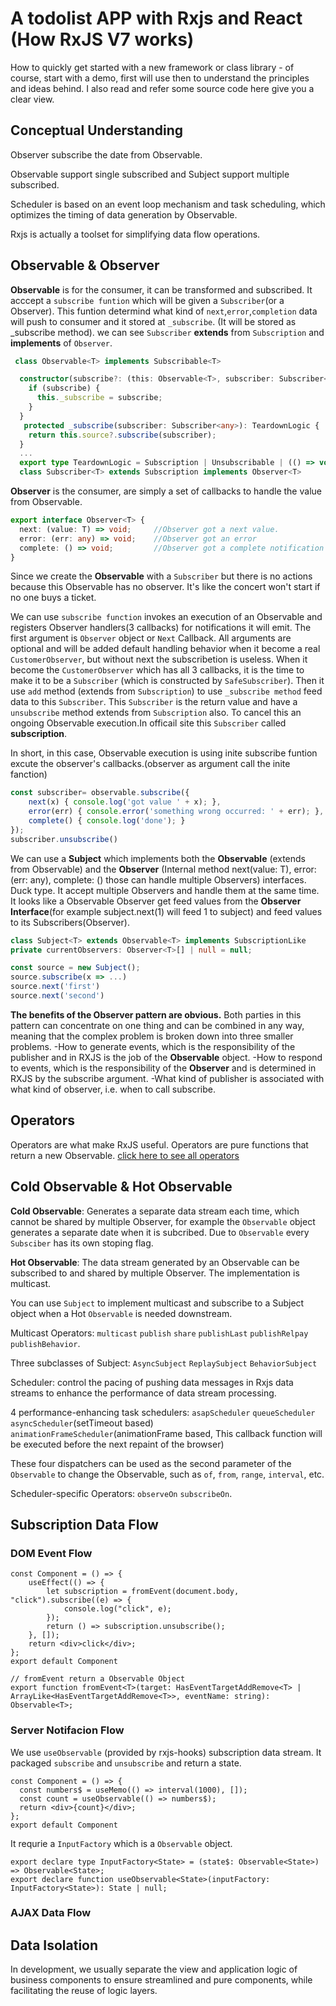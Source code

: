 # A todolist APP with Rxjs and React (How RxJS V7 works)

How to quickly get started with a new framework or class library - of course, start with a demo, first will use then to understand the principles and ideas behind. I also read and refer some source code here give you a clear view.

## Conceptual Understanding

Observer subscribe the date from Observable.

Observable support single subscribed and Subject support multiple subscribed.

Scheduler is based on an event loop mechanism and task scheduling, which optimizes the timing of data generation by Observable.

Rxjs is actually a toolset for simplifying data flow operations.

## Observable & Observer

**Observable** is for the consumer, it can be transformed and subscribed. It acccept a `subscribe funtion` which will be given a `Subscriber`(or a Observer). This funtion determind what kind of `next`,`error`,`completion` data will push to consumer and it stored at `_subscribe`. (It will be stored as _subscribe method). we can see `Subscriber` **extends** from `Subscription` and **implements** of `Observer`.

```ts
 class Observable<T> implements Subscribable<T>
```

```ts
  constructor(subscribe?: (this: Observable<T>, subscriber: Subscriber<T>) => TeardownLogic) {
    if (subscribe) {
      this._subscribe = subscribe;
    }
  }
   protected _subscribe(subscriber: Subscriber<any>): TeardownLogic {
    return this.source?.subscribe(subscriber);
  }
  ...
  export type TeardownLogic = Subscription | Unsubscribable | (() => void) | void;
  class Subscriber<T> extends Subscription implements Observer<T>
```

**Observer** is the consumer, are simply a set of callbacks to handle the value from Observable.

```ts
export interface Observer<T> {
  next: (value: T) => void;     //Observer got a next value.
  error: (err: any) => void;    //Observer got an error
  complete: () => void;         //Observer got a complete notification
}
```

Since we create the **Observable** with a `Subscriber` but there is no actions because this Observable has no observer. It's like the concert won't start if no one buys a ticket.

We can use `subscribe function` invokes an execution of an Observable and registers Observer handlers(3 callbacks) for notifications it will emit. The first argument is `Observer` object or `Next` Callback. All arguments are optional and will be added default handling behavior when it become a real `CustomerObserver`, but without next the subscribetion is useless. When it become the `CustomerObserver` which has all 3 callbacks, it is the time to make it to be a `Subscriber` (which is constructed by `SafeSubscriber`). Then it use `add` method (extends from `Subscription`) to use `_subscribe method` feed data to this `Subscriber`. This `Subscriber` is the return value and have a `unsubscribe` method extends from `Subscription` also. To cancel this an ongoing Observable execution.In officail site this `Subscriber` called **subscription**.

In short, in this case, Observable execution is using inite subscribe funtion excute the observer's callbacks.(observer as argument call the inite fanction)

```ts
const subscriber= observable.subscribe({
    next(x) { console.log('got value ' + x); },
    error(err) { console.error('something wrong occurred: ' + err); },
    complete() { console.log('done'); }
});
subscriber.unsubscribe()
```

We can use a **Subject** which implements both the **Observable** (extends from Observable) and the **Observer** (Internal method next(value: T),  error: (err: any), complete: () those can handle multiple Observers) interfaces. Duck type. It accept multiple Observers and handle them at the same time. It looks like a Observable Observer get feed values from the **Observer Interface**(for example subject.next(1) will feed 1 to subject) and feed values to its Subscribers(Observer).

```ts
class Subject<T> extends Observable<T> implements SubscriptionLike
private currentObservers: Observer<T>[] | null = null;
```

```ts
const source = new Subject();
source.subscribe(x => ...)
source.next('first')
source.next('second')
```

**The benefits of the Observer pattern are obvious.**
Both parties in this pattern can concentrate on one thing and can be combined in any way, meaning that the complex problem is broken down into three smaller problems.
-How to generate events, which is the responsibility of the publisher and in RXJS is the job of the **Observable** object.
-How to respond to events, which is the responsibility of the **Observer** and is determined in RXJS by the subscribe argument.
-What kind of publisher is associated with what kind of observer, i.e. when to call subscribe.

## Operators

Operators are what make RxJS useful. Operators are pure functions that return a new Observable. [click here to see all operators](https://rxjs-dev.firebaseapp.com/guide/operators)

## Cold Observable & Hot Observable

**Cold Observable**: Generates a separate data stream each time, which cannot be shared by multiple Observer, for example the `Observable` object generates a separate date when it is subcribed. Due to `Observable` every `Subsciber` has its own stoping flag.

**Hot Observable**: The data stream generated by an Observable can be subscribed to and shared by multiple Observer. The implementation is multicast.

You can use `Subject` to implement multicast and subscribe to a Subject object when a Hot `Observable` is needed downstream.

Multicast Operators: `multicast` `publish` `share` `publishLast` `publishRelpay` `publishBehavior`.

Three subclasses of Subject: `AsyncSubject` `ReplaySubject` `BehaviorSubject`

Scheduler: control the pacing of pushing data messages in Rxjs data streams to enhance the performance of data stream processing.

 4 performance-enhancing task schedulers: `asapScheduler` `queueScheduler` `asyncScheduler`(setTimeout based)  `animationFrameScheduler`(animationFrame based, This callback function will be executed before the next repaint of the browser)

These four dispatchers can be used as the second parameter of the `Observable` to change the Observable, such as `of`, `from`, `range`, `interval`, etc.

Scheduler-specific Operators: `observeOn` `subscribeOn`.

## Subscription Data Flow

### DOM Event Flow

```tsx
const Component = () => {
    useEffect(() => {
        let subscription = fromEvent(document.body, "click").subscribe((e) => {
            console.log("click", e);
        });
        return () => subscription.unsubscribe();
    }, []);
    return <div>click</div>;
};
export default Component
```

```tsx
// fromEvent return a Observable Object
export function fromEvent<T>(target: HasEventTargetAddRemove<T> | ArrayLike<HasEventTargetAddRemove<T>>, eventName: string): Observable<T>;
```

### Server Notifacion Flow

We use `useObservable` (provided by rxjs-hooks) subscription data stream. It packaged `subscribe` and `unsubscribe` and return a state.

```tsx
const Component = () => {
  const numbers$ = useMemo(() => interval(1000), []);
  const count = useObservable(() => numbers$);
  return <div>{count}</div>;
};
export default Component
```

It requrie a `InputFactory` which is a `Observable` object.

```tsx
export declare type InputFactory<State> = (state$: Observable<State>) => Observable<State>;
export declare function useObservable<State>(inputFactory: InputFactory<State>): State | null;
```

### AJAX Data Flow

## Data Isolation

In development, we usually separate the view and application logic of business components to ensure streamlined and pure components, while facilitating the reuse of logic layers.

